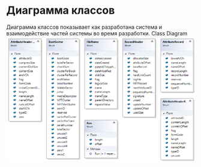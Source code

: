 # Диаграмма классов

Диаграмма классов показывает как разработана система и взаимодействие частей системы во время разработки. Class Diagram
![Диаграмма компонентов](../../../Images/System%20design/Class/Class.png)